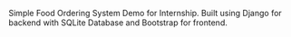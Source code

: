 Simple Food Ordering System Demo for Internship. Built using Django for backend with SQLite Database and Bootstrap for frontend.

